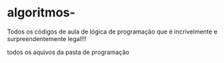 # algoritmos-
Todos os códigos de aula de lógica de programação que é incrivelmente e surpreendentemente legal!!!

todos os aquivos da pasta de programação 

